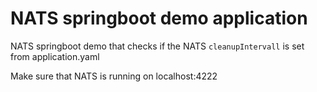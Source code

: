 # NATS springboot demo application

NATS springboot demo that checks if the NATS `cleanupIntervall` is set from application.yaml

Make sure that NATS is running on localhost:4222